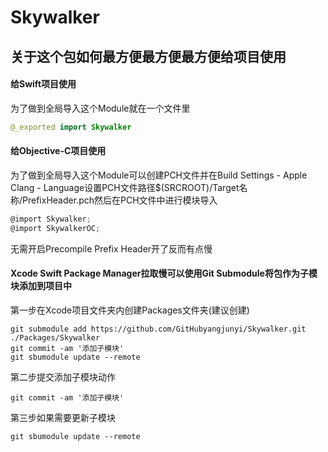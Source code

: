 # Skywalker

## 关于这个包如何最方便最方便最方便给项目使用
####  给Swift项目使用

为了做到全局导入这个Module就在一个文件里
```Swift
@_exported import Skywalker
```

####  给Objective-C项目使用
为了做到全局导入这个Module可以创建PCH文件并在Build Settings - Apple Clang - Language设置PCH文件路径$(SRCROOT)/Target名称/PrefixHeader.pch然后在PCH文件中进行模块导入
```Objective-C
@import Skywalker;
@import SkywalkerOC;
```
无需开启Precompile Prefix Header开了反而有点慢

#### Xcode Swift Package Manager拉取慢可以使用Git Submodule将包作为子模块添加到项目中
第一步在Xcode项目文件夹内创建Packages文件夹(建议创建)
```shell
git submodule add https://github.com/GitHubyangjunyi/Skywalker.git ./Packages/Skywalker
git commit -am '添加子模块'
git sbumodule update --remote
```
第二步提交添加子模块动作
```shell
git commit -am '添加子模块'
```
第三步如果需要更新子模块
```shell
git sbumodule update --remote
```
